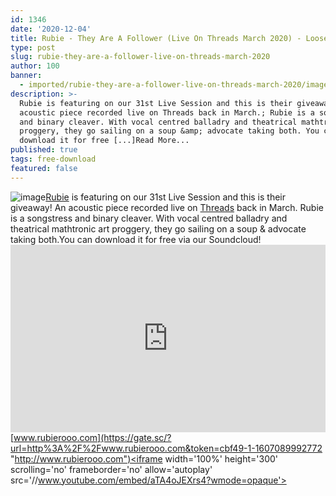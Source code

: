 ```yaml
---
id: 1346
date: '2020-12-04'
title: Rubie - They Are A Follower (Live On Threads March 2020) - Loose Lips
type: post
slug: rubie-they-are-a-follower-live-on-threads-march-2020
author: 100
banner:
  - imported/rubie-they-are-a-follower-live-on-threads-march-2020/image1346.jpeg
description: >-
  Rubie is featuring on our 31st Live Session and this is their giveaway! An
  acoustic piece recorded live on Threads back in March.; Rubie is a songstress
  and binary cleaver. With vocal centred balladry and theatrical mathtronic art
  proggery, they go sailing on a soup &amp; advocate taking both. You can
  download it for free [...]Read More...
published: true
tags: free-download
featured: false
---
```

![image](../imported/rubie-they-are-a-follower-live-on-threads-march-2020/image1346.jpeg)[Rubie](http://www.rubierooo.com) is featuring on our 31st Live Session and this is their giveaway! An acoustic piece recorded live on [Threads](https://threadsradio.com/) back in March. Rubie is a songstress and binary cleaver. With vocal centred balladry and theatrical mathtronic art proggery, they go sailing on a soup & advocate taking both.You can download it for free via our Soundcloud!<iframe width='100%' height='300' scrolling='no' frameborder='no' allow='autoplay' src='https://w.soundcloud.com/player/?url=https%3A//api.soundcloud.com/tracks/941326471&color=%23ff5500&auto_play=false&hide_related=false&show_comments=true&show_user=true&show_reposts=false&show_teaser=true'></iframe>[www.rubierooo.com](https://gate.sc/?url=http%3A%2F%2Fwww.rubierooo.com&token=cbf49-1-1607089992772 "http://www.rubierooo.com")<iframe width='100%' height='300' scrolling='no' frameborder='no' allow='autoplay' src='//www.youtube.com/embed/aTA4oJEXrs4?wmode=opaque'></iframe>